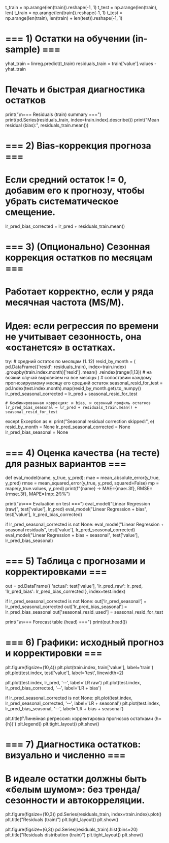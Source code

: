 t_train = np.arange(len(train)).reshape(-1, 1)
t_test  = np.arange(len(train), len(
t_train = np.arange(len(train)).reshape(-1, 1)
t_test  = np.arange(len(train), len(train) + len(test)).reshape(-1, 1)

# === 1) Остатки на обучении (in-sample) ===
yhat_train = linreg.predict(t_train)
residuals_train = train['value'].values - yhat_train

# Печать и быстрая диагностика остатков
print("\n=== Residuals (train) summary ===")
print(pd.Series(residuals_train, index=train.index).describe())
print("Mean residual (bias):", residuals_train.mean())

# === 2) Bias-коррекция прогноза ===
# Если средний остаток != 0, добавим его к прогнозу, чтобы убрать систематическое смещение.
lr_pred_bias_corrected = lr_pred + residuals_train.mean()

# === 3) (Опционально) Сезонная коррекция остатков по месяцам ===
# Работает корректно, если у ряда месячная частота (MS/M).
# Идея: если регрессия по времени не учитывает сезонность, она «останется» в остатках.
try:
    # средний остаток по месяцам (1..12)
    resid_by_month = (
        pd.DataFrame({'resid': residuals_train}, index=train.index)
        .groupby(train.index.month)['resid']
        .mean()
        .reindex(range(1,13))  # на всякий случай выровняем на все месяцы
    )
    # сопоставим каждому прогнозируемому месяцу его средний остаток
    seasonal_resid_for_test = pd.Index(test.index.month).map(resid_by_month.get).to_numpy()
    lr_pred_seasonal_corrected = lr_pred + seasonal_resid_for_test

    # Комбинированная коррекция: и bias, и сезонный профиль остатков
    lr_pred_bias_seasonal = lr_pred + residuals_train.mean() + seasonal_resid_for_test
except Exception as e:
    print("Seasonal residual correction skipped:", e)
    resid_by_month = None
    lr_pred_seasonal_corrected = None
    lr_pred_bias_seasonal = None

# === 4) Оценка качества (на тесте) для разных вариантов ===
def eval_model(name, y_true, y_pred):
    mae = mean_absolute_error(y_true, y_pred)
    rmse = mean_squared_error(y_true, y_pred, squared=False)
    mp = mape(y_true.values, y_pred)
    print(f"{name} -> MAE={mae:.3f}, RMSE={rmse:.3f}, MAPE={mp:.2f}%")

print("\n=== Evaluation on test ===")
eval_model("Linear Regression (raw)", test['value'], lr_pred)
eval_model("Linear Regression + bias", test['value'], lr_pred_bias_corrected)

if lr_pred_seasonal_corrected is not None:
    eval_model("Linear Regression + seasonal residuals", test['value'], lr_pred_seasonal_corrected)
    eval_model("Linear Regression + bias + seasonal", test['value'], lr_pred_bias_seasonal)

# === 5) Таблица с прогнозами и корректировками ===
out = pd.DataFrame({
    'actual': test['value'],
    'lr_pred_raw': lr_pred,
    'lr_pred_bias': lr_pred_bias_corrected
}, index=test.index)

if lr_pred_seasonal_corrected is not None:
    out['lr_pred_seasonal'] = lr_pred_seasonal_corrected
    out['lr_pred_bias_seasonal'] = lr_pred_bias_seasonal
    out['seasonal_resid_used'] = seasonal_resid_for_test

print("\n=== Forecast table (head) ===")
print(out.head())

# === 6) Графики: исходный прогноз и корректировки ===
plt.figure(figsize=(10,4))
plt.plot(train.index, train['value'], label='train')
plt.plot(test.index,  test['value'],  label='test', linewidth=2)

plt.plot(test.index,  lr_pred,                 '--', label='LR raw')
plt.plot(test.index,  lr_pred_bias_corrected,  '--', label='LR + bias')

if lr_pred_seasonal_corrected is not None:
    plt.plot(test.index,  lr_pred_seasonal_corrected, '--', label='LR + seasonal')
    plt.plot(test.index,  lr_pred_bias_seasonal,      '--', label='LR + bias + seasonal')

plt.title(f'Линейная регрессия: корректировка прогнозов остатками (h={h})')
plt.legend()
plt.tight_layout()
plt.show()

# === 7) Диагностика остатков: визуально и численно ===
# В идеале остатки должны быть «белым шумом»: без тренда/сезонности и автокорреляции.
plt.figure(figsize=(10,3))
pd.Series(residuals_train, index=train.index).plot()
plt.title("Residuals (train)")
plt.tight_layout()
plt.show()

plt.figure(figsize=(6,3))
pd.Series(residuals_train).hist(bins=20)
plt.title("Residuals distribution (train)")
plt.tight_layout()
plt.show()

